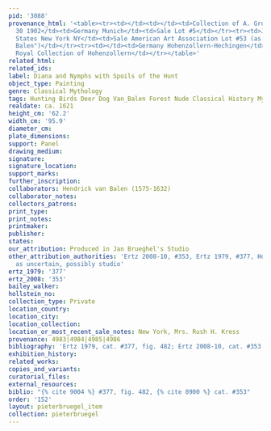 ```yaml
---
pid: '3088'
provenance_html: '<table><tr><td></td><td></td><td>Collection of A. Grossmann</td></tr><tr><td>Oct
  30 1902</td><td>Germany Munich</td><td>Sale Lot #5</td></tr><tr><td>Jan 22 1931</td><td>United
  States New York NY</td><td>Sale American Art Association Lot #53 (as "Jan I and
  Balen")</td></tr><tr><td></td><td>Germany Hohenzollern-Hechingen</td><td>From the
  Royal Collection of Hohenzollern</td></tr></table>'
related_html:
related_ids:
label: Diana and Nymphs with Spoils of the Hunt
object_type: Painting
genre: Classical Mythology
tags: Hunting Birds Deer Dog Van_Balen Forest Nude Classical History Mythological
realdate: ca. 1621
height_cm: '62.2'
width_cm: '95.9'
diameter_cm:
plate_dimensions:
support: Panel
drawing_medium:
signature:
signature_location:
support_marks:
further_inscription:
collaborators: Hendrick van Balen (1575-1632)
collaborator_notes:
collectors_patrons:
print_type:
print_notes:
printmaker:
publisher:
states:
our_attribution: Produced in Jan Brueghel's Studio
other_attribution_authorities: 'Ertz 2008-10, #353, Ertz 1979, #377, Honig database
  as uncertain, possibly studio'
ertz_1979: '377'
ertz_2008: '353'
bailey_walker:
hollstein_no:
collection_type: Private
location_country:
location_city:
location_collection:
location_or_most_recent_sale_notes: New York, Mrs. Rush H. Kress
provenance: 4983|4984|4985|4986
bibliography: 'Ertz 1979, cat. #377, fig. 482; Ertz 2008-10, cat. #353'
exhibition_history:
related_works:
copies_and_variants:
curatorial_files:
external_resources:
biblio: "{% cite 9004 %} #377, fig. 482, {% cite 8900 %} cat. #353"
order: '152'
layout: pieterbruegel_item
collection: pieterbruegel
---
```

